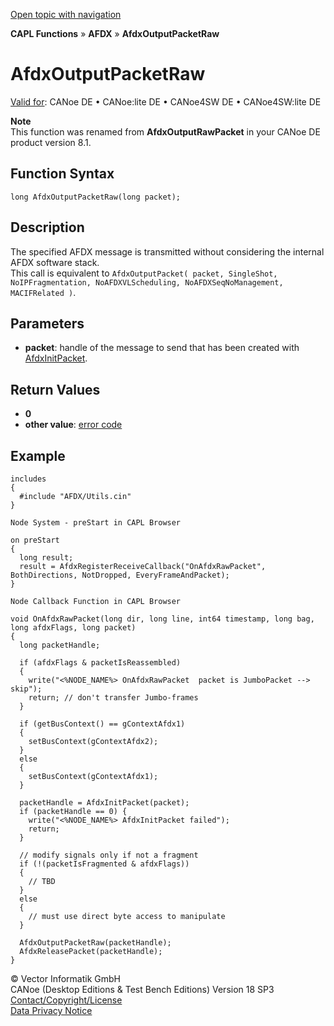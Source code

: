[Open topic with navigation](../../../../../CANoeDEFamily.htm#Topics/CAPLFunctions/ADFX/Functions/CAPLfunctionAfdxOutputPacketRaw.md)

**CAPL Functions** » **AFDX** » **AfdxOutputPacketRaw**

# AfdxOutputPacketRaw

[Valid for](../../../Shared/FeatureAvailability.md): CANoe DE • CANoe:lite DE • CANoe4SW DE • CANoe4SW:lite DE

**Note**  
This function was renamed from **AfdxOutputRawPacket** in your CANoe DE product version 8.1.

## Function Syntax

```plaintext
long AfdxOutputPacketRaw(long packet);
```

## Description

The specified AFDX message is transmitted without considering the internal AFDX software stack.  
This call is equivalent to `AfdxOutputPacket( packet, SingleShot, NoIPFragmentation, NoAFDXVLScheduling, NoAFDXSeqNoManagement, MACIFRelated )`.

## Parameters

- **packet**: handle of the message to send that has been created with [AfdxInitPacket](CAPLfunctionAfdxInitPacket.md).

## Return Values

- **0**
- **other value**: [error code](../CAPLfunctionsAFDXErrorCodes.md)

## Example

```plaintext
includes
{
  #include "AFDX/Utils.cin"
}

Node System - preStart in CAPL Browser

on preStart
{
  long result;
  result = AfdxRegisterReceiveCallback("OnAfdxRawPacket", BothDirections, NotDropped, EveryFrameAndPacket);
}

Node Callback Function in CAPL Browser

void OnAfdxRawPacket(long dir, long line, int64 timestamp, long bag, long afdxFlags, long packet)
{
  long packetHandle;

  if (afdxFlags & packetIsReassembled)
  {
    write("<%NODE_NAME%> OnAfdxRawPacket  packet is JumboPacket --> skip");
    return; // don't transfer Jumbo-frames
  }

  if (getBusContext() == gContextAfdx1)
  {
    setBusContext(gContextAfdx2);
  }
  else
  {
    setBusContext(gContextAfdx1);
  }

  packetHandle = AfdxInitPacket(packet);
  if (packetHandle == 0) {
    write("<%NODE_NAME%> AfdxInitPacket failed");
    return;
  }

  // modify signals only if not a fragment
  if (!(packetIsFragmented & afdxFlags))
  {
    // TBD
  }
  else
  {
    // must use direct byte access to manipulate
  }

  AfdxOutputPacketRaw(packetHandle);
  AfdxReleasePacket(packetHandle);
}
```

© Vector Informatik GmbH  
CANoe (Desktop Editions & Test Bench Editions) Version 18 SP3  
[Contact/Copyright/License](../../../Shared/ContactCopyrightLicense.md)  
[Data Privacy Notice](https://www.vector.com/int/en/company/get-info/privacy-policy/)